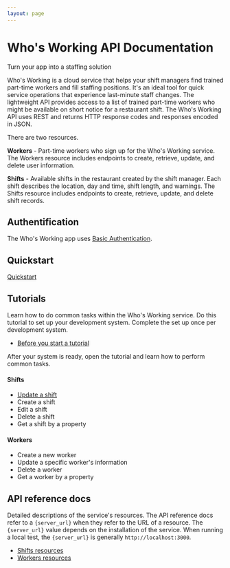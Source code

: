 ```yaml
---
layout: page
---
```


# Who's Working API Documentation

Turn your app into a staffing solution

Who's Working is a cloud service that helps your shift managers find trained part-time workers and fill staffing positions. It's an ideal tool for quick service operations that experience last-minute staff changes. The lightweight API provides access to a list of trained part-time workers who might be available on short notice for a restaurant shift. The Who's Working API uses REST and returns HTTP response codes and responses encoded in JSON.

There are two resources.

**Workers** - Part-time workers who sign up for the Who's Working service. The Workers resource includes endpoints to create, retrieve, update, and delete user information.

**Shifts** - Available shifts in the restaurant created by the shift manager. Each shift describes the location, day and time, shift length, and warnings. The Shifts resource includes endpoints to create, retrieve, update, and delete shift records.

## Authentification

The Who's Working app uses [Basic Authentication](api/basic_auth.md).

## Quickstart

[Quickstart](api/quickstart_working.md)

## Tutorials

Learn how to do common tasks within the Who's Working service. Do this tutorial to set up your development system. Complete the set up once per development system.

* [Before you start a tutorial](tutorials/before-you-start-a-tutorial.md)

After your system is ready, open the tutorial and learn how to perform common tasks.

#### Shifts

* [Update a shift](tutorials/update-a-shift.md)
* Create a shift
* Edit a shift
* Delete a shift
* Get a shift by a property

#### Workers

* Create a new worker
* Update a specific worker's information
* Delete a worker
* Get a worker by a property

## API reference docs

Detailed descriptions of the service's resources. The API reference docs refer to a `{server_url}` when they refer to the URL of a resource. The `{server_url}` value depends on the installation of the service. When running a local test, the `{server_url}` is generally `http://localhost:3000`.

* [Shifts resources](api/shifts-resource.md)
* [Workers resources](api/workers-resources.md)
